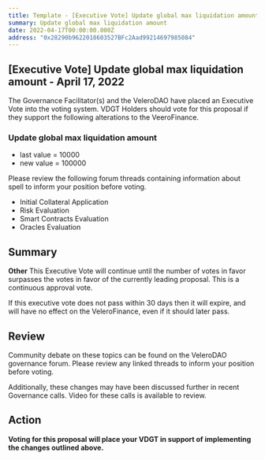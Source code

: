 ```yaml
---
title: Template - [Executive Vote] Update global max liquidation amount - April 17, 2022
summary: Update global max liquidation amount
date: 2022-04-17T00:00:00.000Z
address: "0x28290b9622018603527BFc2Aad99214697985084"
---
```

## [Executive Vote] Update global max liquidation amount - April 17, 2022

The Governance Facilitator(s) and the VeleroDAO have placed an Executive Vote into the voting system. VDGT Holders should vote for this proposal if they support the following alterations to the VeeroFinance.

### Update global max liquidation amount

* last value = 10000
* new value = 100000

Please review the following forum threads containing information about spell to inform your position before voting.
* Initial Collateral Application
* Risk Evaluation
* Smart Contracts Evaluation
* Oracles Evaluation

## Summary

**Other**
This Executive Vote will continue until the number of votes in favor surpasses the votes in favor of the currently leading proposal. This is a continuous approval vote. 

If this executive vote does not pass within 30 days then it will expire, and will have no effect on the VeleroFinance, even if it should later pass. 

## Review

Community debate on these topics can be found on the VeleroDAO governance forum. Please review any linked threads to inform your position before voting.

Additionally, these changes may have been discussed further in recent Governance calls. Video for these calls is available to review.

## Action

**Voting for this proposal will place your VDGT in support of implementing the changes outlined above.**
